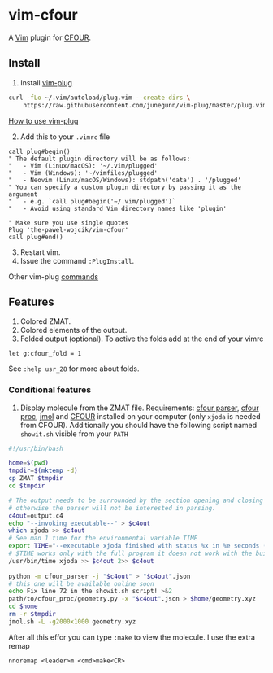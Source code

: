 # vim-cfour
A [Vim](https://www.vim.org/) plugin for [CFOUR](https://cfour.uni-mainz.de/cfour/).

## Install

1. Install [vim-plug](https://github.com/junegunn/vim-plug?tab=readme-ov-file#vim)
```bash
curl -fLo ~/.vim/autoload/plug.vim --create-dirs \
    https://raw.githubusercontent.com/junegunn/vim-plug/master/plug.vim
```
[How to use vim-plug](https://github.com/junegunn/vim-plug?tab=readme-ov-file#usage)

2. Add this to your `.vimrc` file
```vimrc
call plug#begin()
" The default plugin directory will be as follows:
"   - Vim (Linux/macOS): '~/.vim/plugged'
"   - Vim (Windows): '~/vimfiles/plugged'
"   - Neovim (Linux/macOS/Windows): stdpath('data') . '/plugged'
" You can specify a custom plugin directory by passing it as the argument
"   - e.g. `call plug#begin('~/.vim/plugged')`
"   - Avoid using standard Vim directory names like 'plugin'

" Make sure you use single quotes
Plug 'the-pawel-wojcik/vim-cfour'
call plug#end()
```

3. Restart vim.
4. Issue the command `:PlugInstall`.

Other vim-plug [commands](https://github.com/junegunn/vim-plug?tab=readme-ov-file#commands)

## Features 
1. Colored ZMAT.
2. Colored elements of the output.
3. Folded output (optional). To active the folds add at the end of your vimrc
```vim
let g:cfour_fold = 1
```
See `:help usr_28` for more about folds.

### Conditional features
1. Display molecule from the ZMAT file.
Requirements: [cfour parser](https://github.com/the-pawel-wojcik/cfour_parser),
[cfour proc](https://github.com/the-pawel-wojcik/cfour_proc),
[jmol](https://jmol.sourceforge.net/) and
[CFOUR](https://cfour.uni-mainz.de/cfour/) installed on your computer (only
`xjoda` is needed from CFOUR). Additionally you should have the following
script named `showit.sh` visible from your `PATH`
```bash
#!/usr/bin/bash

home=$(pwd)
tmpdir=$(mktemp -d)
cp ZMAT $tmpdir
cd $tmpdir

# The output needs to be surrounded by the section opening and closing labels 
# otherwise the parser will not be interested in parsing.
c4out=output.c4
echo "--invoking executable--" > $c4out
which xjoda >> $c4out
# See man 1 time for the environmental variable TIME
export TIME="--executable xjoda finished with status %x in %e seconds (walltime)."
# $TIME works only with the full program it doesn not work with the builtin
/usr/bin/time xjoda >> $c4out 2>> $c4out
 
python -m cfour_parser -j "$c4out" > "$c4out".json
# this one will be available online soon
echo Fix line 72 in the showit.sh script! >&2
path/to/cfour_proc/geometry.py -x "$c4out".json > $home/geometry.xyz
cd $home
rm -r $tmpdir
jmol.sh -L -g2000x1000 geometry.xyz
```

After all this effor you can type `:make` to view the molecule. I use the extra
remap
```vim
nnoremap <leader>m <cmd>make<CR>
```
